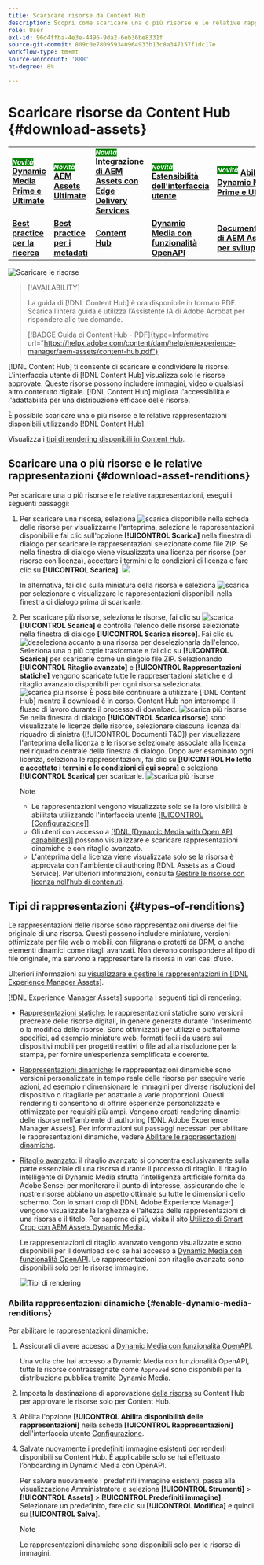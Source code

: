 ```yaml
---
title: Scaricare risorse da Content Hub
description: Scopri come scaricare una o più risorse e le relative rappresentazioni dal portale Content Hub.
role: User
exl-id: 96d4ffba-4e3e-4496-9da2-6eb36be8331f
source-git-commit: 809c0e780959340964933b13c8a347157f1dc17e
workflow-type: tm+mt
source-wordcount: '888'
ht-degree: 8%

---
```


# Scaricare risorse da Content Hub {#download-assets}

<table>
    <tr>
        <td>
            <sup style= "background-color:#008000; color:#FFFFFF; font-weight:bold"><i>Novità</i></sup> <a href="/help/assets/dynamic-media/dm-prime-ultimate.md"><b>Dynamic Media Prime e Ultimate</b></a>
        </td>
        <td>
            <sup style= "background-color:#008000; color:#FFFFFF; font-weight:bold"><i>Novità</i></sup> <a href="/help/assets/assets-ultimate-overview.md"><b>AEM Assets Ultimate</b></a>
        </td>
        <td>
            <sup style= "background-color:#008000; color:#FFFFFF; font-weight:bold"><i>Novità</i></sup> <a href="/help/assets/integrate-aem-assets-edge-delivery-services.md"><b>Integrazione di AEM Assets con Edge Delivery Services</b></a>
        </td>
        <td>
            <sup style= "background-color:#008000; color:#FFFFFF; font-weight:bold"><i>Novità</i></sup> <a href="/help/assets/aem-assets-view-ui-extensibility.md"><b>Estensibilità dell’interfaccia utente</b></a>
        </td>
          <td>
            <sup style= "background-color:#008000; color:#FFFFFF; font-weight:bold"><i>Novità</i></sup> <a href="/help/assets/dynamic-media/enable-dynamic-media-prime-and-ultimate.md"><b>Abilitare Dynamic Media Prime e Ultimate</b></a>
        </td>
    </tr>
    <tr>
        <td>
            <a href="/help/assets/search-best-practices.md"><b>Best practice per la ricerca</b></a>
        </td>
        <td>
            <a href="/help/assets/metadata-best-practices.md"><b>Best practice per i metadati</b></a>
        </td>
        <td>
            <a href="/help/assets/product-overview.md"><b>Content Hub</b></a>
        </td>
        <td>
            <a href="/help/assets/dynamic-media-open-apis-overview.md"><b>Dynamic Media con funzionalità OpenAPI</b></a>
        </td>
        <td>
            <a href="https://developer.adobe.com/experience-cloud/experience-manager-apis/"><b>Documentazione di AEM Assets per sviluppatori</b></a>
        </td>
    </tr>
</table>

<!-- ![Download assets](assets/download-asset.jpg) -->
![Scaricare le risorse](assets/download-asset-genstudio.jpeg)

>[!AVAILABILITY]
>
> La guida di [!DNL Content Hub] è ora disponibile in formato PDF. Scarica l’intera guida e utilizza l’Assistente IA di Adobe Acrobat per rispondere alle tue domande.
>
>[!BADGE Guida di Content Hub - PDF]{type=Informative url="https://helpx.adobe.com/content/dam/help/en/experience-manager/aem-assets/content-hub.pdf"}

[!DNL Content Hub] ti consente di scaricare e condividere le risorse. L&#39;interfaccia utente di [!DNL Content Hub] visualizza solo le risorse approvate. Queste risorse possono includere immagini, video o qualsiasi altro contenuto digitale. [!DNL Content Hub] migliora l&#39;accessibilità e l&#39;adattabilità per una distribuzione efficace delle risorse.

È possibile scaricare una o più risorse e le relative rappresentazioni disponibili utilizzando [!DNL Content Hub].

Visualizza i [tipi di rendering disponibili in Content Hub](#types-of-renditions).

## Scaricare una o più risorse e le relative rappresentazioni {#download-asset-renditions}

Per scaricare una o più risorse e le relative rappresentazioni, esegui i seguenti passaggi:

1. Per scaricare una risorsa, seleziona ![scarica](/help/assets/assets/download-icon.svg) disponibile nella scheda delle risorse per visualizzarne l&#39;anteprima, seleziona le rappresentazioni disponibili e fai clic sull&#39;opzione **[!UICONTROL Scarica]** nella finestra di dialogo per scaricare le rappresentazioni selezionate come file ZIP. Se nella finestra di dialogo viene visualizzata una licenza per risorse (per risorse con licenza), accettare i termini e le condizioni di licenza e fare clic su **[!UICONTROL Scarica]**.
   ![](/help/assets/assets/download-an-asset-CH-from-asset-card.png)

   In alternativa, fai clic sulla miniatura della risorsa e seleziona ![scarica](/help/assets/assets/download-icon.svg) per selezionare e visualizzare le rappresentazioni disponibili nella finestra di dialogo prima di scaricarle.

1. Per scaricare più risorse, seleziona le risorse, fai clic su ![scarica](/help/assets/assets/download-icon.svg) **[!UICONTROL Scarica]** e controlla l&#39;elenco delle risorse selezionate nella finestra di dialogo **[!UICONTROL Scarica risorse]**. Fai clic su ![deseleziona](/help/assets/assets/Close.svg) accanto a una risorsa per deselezionarla dall&#39;elenco. Seleziona una o più copie trasformate e fai clic su **[!UICONTROL Scarica]** per scaricarle come un singolo file ZIP. Selezionando **[!UICONTROL Ritaglio avanzato]** e **[!UICONTROL Rappresentazioni statiche]** vengono scaricate tutte le rappresentazioni statiche e di ritaglio avanzato disponibili per ogni risorsa selezionata.
   ![scarica più risorse](/help/assets/assets/download-multiple-assets-CH.png)
È possibile continuare a utilizzare [!DNL Content Hub] mentre il download è in corso. Content Hub non interrompe il flusso di lavoro durante il processo di download.
   ![scarica più risorse](/help/assets/assets/download-assets-notification-ch.png)
Se nella finestra di dialogo **[!UICONTROL Scarica risorse]** sono visualizzate le licenze delle risorse, selezionare ciascuna licenza dal riquadro di sinistra ([!UICONTROL Documenti T&amp;C]) per visualizzare l&#39;anteprima della licenza e le risorse selezionate associate alla licenza nel riquadro centrale della finestra di dialogo. Dopo aver esaminato ogni licenza, seleziona le rappresentazioni, fai clic su **[!UICONTROL Ho letto e accettato i termini e le condizioni di cui sopra]** e seleziona **[!UICONTROL Scarica]** per scaricarle.
   ![scarica più risorse](/help/assets/assets/download-multiple-licensed-assets-CH.png)

   >[!NOTE]
   >
   >* Le rappresentazioni vengono visualizzate solo se la loro visibilità è abilitata utilizzando l&#39;interfaccia utente [[!UICONTROL [Configurazione]]](/help/assets/configure-content-hub-ui-options.md#renditions-content-hub).
   >* Gli utenti con accesso a [[!DNL [Dynamic Media with Open API capabilities]]](/help/assets/dynamic-media-open-apis-overview.md) possono visualizzare e scaricare rappresentazioni dinamiche e con ritaglio avanzato.
   >* L&#39;anteprima della licenza viene visualizzata solo se la risorsa è approvata con l&#39;ambiente di authoring [!DNL Assets as a Cloud Service]. Per ulteriori informazioni, consulta [Gestire le risorse con licenza nell’hub di contenuti](/help/assets/manage-licensed-assets-on-content-hub.md).

<!--

## Download an asset and its renditions {#download-asset-renditions} 

To download an asset and its renditions, execute the following steps: 

1. Click the asset to view its properties.

1. Click ![download](/help/assets/assets/download-icon.svg) to see the list of available asset renditions in the **[!UICONTROL Download]** panel.

   >[!NOTE]
   >
   >* The renditions display only if their visibility is enabled using the [Configuration](/help/assets/configure-content-hub-ui-options.md#renditions-content-hub) User Interface.
   >* You can download all [static, dynamic, and smart crop renditions](#types-of-renditions) while downloading an asset.

1. Select one or more renditions and click **[!UICONTROL Download]** to download the selected renditions as a zip file. 
While downloading a licensed asset, select **[!UICONTROL I have read and accepted the terms & conditions mentioned above]** before clicking **[!UICONTROL Download]**. You can also click **[!UICONTROL terms & conditions]** to view the asset license. The preview of the license displays only if the asset is approved using Assets as a Cloud Service authoring environment. For more information, see [Manage licensed assets on Content Hub](/help/assets/manage-licensed-assets-on-content-hub.md).

   ![Download single asset renditions](/help/assets/assets/download-single-asset-renditions.png)


If you are downloading a licensed asset, select **[!UICONTROL I have read and accepted the terms & conditions mentioned above]** and then click **[!UICONTROL Download]**. You can also click **[!UICONTROL terms & conditions]** to view the asset license. The preview of the license displays only if the asset is approved using Assets as a Cloud Service authoring environment. For more information, see [Manage licensed assets on Content Hub](/help/assets/manage-licensed-assets-on-content-hub.md).

>[!NOTE]
>
> The users with access to [Dynamic Media with Open API capabilities](/help/assets/dynamic-media-open-apis-overview.md) can view and download dynamic and smart crop renditions.

## Download multiple assets and their renditions {#download-multiple-assets-renditions} 

To download multiple assets and their renditions, execute the following steps: 

1. Select the assets and click ![download](/help/assets/assets/download-icon.svg) **[!UICONTROL Download]**. The [!UICONTROL Download assets] screen displays listing all the selected assets. 
1. Click **[!UICONTROL Download]** to select from the various download options to begin download:

    * **Download [!UICONTROL Originals]**: Select this option to download the selected assets in the original form.
    * **Download [!UICONTROL Static Renditions only]**: Select this option to download all available static renditions of assets except the original assets.
    * **Download [!UICONTROL Originals & Static Renditions]**: Select this option to download both original and static renditions of the selected assets. 

      ![Download multiple renditions](/help/assets/assets/download-multiple-renditions.png)

      >[!NOTE]
      >
      >* The renditions display only if their visibility is enabled using the [Configuration](/help/assets/configure-content-hub-ui-options.md#renditions-content-hub) User Interface.
      >* You can only download [static renditions](#types-of-renditions) while downloading multiple assets.

    If any of the selected asset is a licensed asset, click the license of the asset in left pane to see its preview, which enables you to select **[!UICONTROL I have read and accepted the terms & conditions mentioned above]** and then click **[!UICONTROL Download]**. The preview of the license displays only if the asset is approved using Assets as a Cloud Service authoring environment. For more information, see [Manage licensed assets on Content Hub](/help/assets/manage-licensed-assets-on-content-hub.md).

    <!--![download-multiple-license](/help/assets/assets/download-multiple-license.png)-->

<!--1. On the Content Hub homepage, select the asset and click **Download**. The **Download assets** dialog box displays a license or list of licenses associated with the selected assets in the left pane. 
1. Click a license in the left pane to see its PDF in the middle pane and the associated assets with it in the right pane. The license PDF preview is displayed only if the license is approved in your Assets as a Cloud Service environment. [Approve the license PDFs](/help/assets/approve-assets-content-hub.md) of the selected assets to see their previews.
1. Optional: Click ![remove-icon](/help/assets/assets/remove-icon.svg) to remove a license from the dialog box.
1. Select **I have read and accept all the terms and conditions mentioned above.** 
1. Click **Download** to download the selected assets.-->

<!---This dialog box displays the list of licenses associated with the selected assets in the left pane. Select a license to preview its terms and conditions (in pdf format) in the middle pane and the preview of the associated assets to the license in the right. Reviewed licenses are highlighted in light blue.


The dialog box that displays depends on whether the download list includes expired assets or only non-expired assets. <br/>
**Download expired assets dialog box:** This dialog box displays the expired assets' preview along with their expiry date in the left pane. The expired assets' count out of total selected displays in the right pane. Click **Proceed with all assets** to download expired assets with other assets (if present). The Download assets dialog box displays. See the [Download assets dialog box](#Download-asset-dialog-box) to proceed further.
    
    >[!NOTE]
    >
    >[Enable the download option for expired assets](/help/assets/configure-content-hub-ui-options.md#expired-assets-content-hub) to download them. Only expired assets that have enabled downloading are available for download.

   <a id="Download-asset-dialog-box"></a> **Download assets dialog box:** This dialog box displays the list of licenses associated with the selected assets in the left pane. Select a license to preview its terms and conditions (in pdf format) in the middle pane and the associated assets' preview and their count in the right pane. Reviewed licenses are highlighted in light blue.

    >[!NOTE]
    >
    > The **Download Asset dialog box** previews licensing terms and conditions only for approved licenses. [Approve the assets' licenses](/help/assets/approve-assets-content-hub.md) before downloading them to preview their licensing terms in the **Download Asset dialog box**.

1. Click  ![remove-icon](/help/assets/assets/remove-icon.svg) to remove a license from the download dialog box. 

1. Accept the terms and conditions and then click **Download** to download assets associated with the available licenses in the left pane.-->
<!--![download-multiple-license](/help/assets/assets/download-multiple-license.png)-->

<!---
### Download non-licensed Assets {#download-non-licensed-assets}

 To download non-licensed assets, select the assets and click ![download](/help/assets/assets/download-icon.svg) from the top rail.-->

## Tipi di rappresentazioni {#types-of-renditions}

Le rappresentazioni delle risorse sono rappresentazioni diverse del file originale di una risorsa. Questi possono includere miniature, versioni ottimizzate per file web o mobili, con filigrana o protetti da DRM, o anche elementi dinamici come ritagli avanzati. Non devono corrispondere al tipo di file originale, ma servono a rappresentare la risorsa in vari casi d’uso.

Ulteriori informazioni su [visualizzare e gestire le rappresentazioni in [!DNL Experience Manager Assets]](/help/assets/renditions.md).

[!DNL Experience Manager Assets] supporta i seguenti tipi di rendering:

* [Rappresentazioni statiche](/help/assets/renditions.md#static-renditions): le rappresentazioni statiche sono versioni precreate delle risorse digitali, in genere generate durante l&#39;inserimento o la modifica delle risorse. Sono ottimizzati per utilizzi e piattaforme specifici, ad esempio miniature web, formati facili da usare sui dispositivi mobili per progetti reattivi o file ad alta risoluzione per la stampa, per fornire un’esperienza semplificata e coerente.

* [Rappresentazioni dinamiche](/help/assets/renditions.md#dynamic-renditions): le rappresentazioni dinamiche sono versioni personalizzate in tempo reale delle risorse per eseguire varie azioni, ad esempio ridimensionare le immagini per diverse risoluzioni del dispositivo o ritagliarle per adattarle a varie proporzioni. Questi rendering ti consentono di offrire esperienze personalizzate e ottimizzate per requisiti più ampi. Vengono creati rendering dinamici delle risorse nell&#39;ambiente di authoring [!DNL Adobe Experience Manager Assets]. Per informazioni sui passaggi necessari per abilitare le rappresentazioni dinamiche, vedere [Abilitare le rappresentazioni dinamiche](#enable-dynamic-media-renditions).

* [Ritaglio avanzato](/help/assets/dynamic-media/image-profiles.md#creating-image-profiles): il ritaglio avanzato si concentra esclusivamente sulla parte essenziale di una risorsa durante il processo di ritaglio. Il ritaglio intelligente di Dynamic Media sfrutta l’intelligenza artificiale fornita da Adobe Sensei per monitorare il punto di interesse, assicurando che le nostre risorse abbiano un aspetto ottimale su tutte le dimensioni dello schermo. Con lo smart crop di [!DNL Adobe Experience Manager] vengono visualizzate la larghezza e l&#39;altezza delle rappresentazioni di una risorsa e il titolo. Per saperne di più, visita il sito [Utilizzo di Smart Crop con AEM Assets Dynamic Media](https://experienceleague.adobe.com/it/docs/experience-manager-learn/assets/dynamic-media/images/smart-crop-feature-video-use).

  Le rappresentazioni di ritaglio avanzato vengono visualizzate e sono disponibili per il download solo se hai accesso a [Dynamic Media con funzionalità OpenAPI](/help/assets/dynamic-media-open-apis-overview.md). Le rappresentazioni con ritaglio avanzato sono disponibili solo per le risorse immagine.

  ![Tipi di rendering](/help/assets/assets/renditions-types.png)

### Abilita rappresentazioni dinamiche {#enable-dynamic-media-renditions}

Per abilitare le rappresentazioni dinamiche:

1. Assicurati di avere accesso a [Dynamic Media con funzionalità OpenAPI](/help/assets/dynamic-media-open-apis-overview.md).

   Una volta che hai accesso a Dynamic Media con funzionalità OpenAPI, tutte le risorse contrassegnate come `Approved` sono disponibili per la distribuzione pubblica tramite Dynamic Media.

1. Imposta la destinazione di approvazione [ della risorsa](/help/assets/approve-assets-content-hub.md#set-approval-target) su Content Hub per approvare le risorse solo per Content Hub.

1. Abilita l&#39;opzione **[!UICONTROL Abilita disponibilità delle rappresentazioni]** nella scheda **[!UICONTROL Rappresentazioni]** dell&#39;interfaccia utente [Configurazione](/help/assets/configure-content-hub-ui-options.md#access-configuration-options-content-hub).

1. Salvate nuovamente i predefiniti immagine esistenti per renderli disponibili su Content Hub. È applicabile solo se hai effettuato l’onboarding in Dynamic Media con OpenAPI.

   Per salvare nuovamente i predefiniti immagine esistenti, passa alla visualizzazione Amministratore e seleziona **[!UICONTROL Strumenti]** > **[!UICONTROL Assets]** > **[!UICONTROL Predefiniti immagine]**. Selezionare un predefinito, fare clic su **[!UICONTROL Modifica]** e quindi su **[!UICONTROL Salva]**.



   >[!NOTE]
   > 
   > Le rappresentazioni dinamiche sono disponibili solo per le risorse di immagini.



